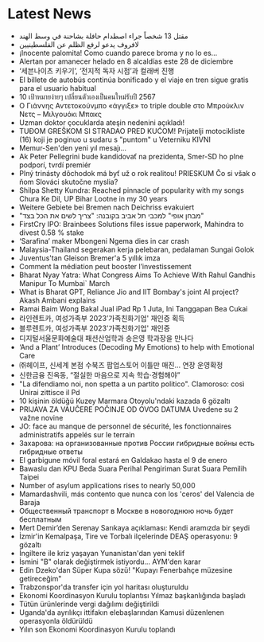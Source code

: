 # Latest News
-  مقتل 13 شخصاً جراء اصطدام حافلة بشاحنة في وسط الهند
-  لافروف يدعو لرفع الظلم عن الفلسطينيين
-  ¡Inocente palomita! Como cuando parece broma y no lo es…
-  Alertan por amanecer helado en 8 alcaldías este 28 de diciembre
-  ‘세븐나이츠 키우기’, ‘전지적 독자 시점’과 컬래버 진행
-  El billete de autobús continúa bonificado y el viaje en tren sigue gratis para el usuario habitual
-  10 เป้าหมายง่ายๆ เปลี่ยนตัวเองเป็นคนใหม่รับปี 2567
-  Ο Γιάννης Αντετοκούνμπο «άγγιξε» το triple double στο Μπρούκλιν Νετς – Μιλγουόκι Μπακς
-  Uzman doktor çocuklarda ateşin nedenini açıkladı!
-  TUĐOM GREŠKOM SI STRADAO PRED KUĆOM! Prijatelji motocikliste (16) koji je poginuo u sudaru s "puntom" u Veterniku KIVNI
-  Memur-Sen'den yeni yıl mesajı...
-  Ak Peter Pellegrini bude kandidovať na prezidenta, Smer-SD ho plne podporí, tvrdí premiér
-  Plný trinásty dôchodok má byť už o rok realitou! PRIESKUM Čo si však o ňom Slováci skutočne myslia?
-  Shilpa Shetty Kundra: Reached pinnacle of popularity with my songs Chura Ke Dil, UP Bihar Lootne in my 30 years
-  Weitere Gebiete bei Bremen nach Deichriss evakuiert
-  "מבחן אופי" למכבי תל אביב בקובנה: "צריך לשים את הכל בצד"
-  FirstCry IPO: Brainbees Solutions files issue paperwork, Mahindra to divest 0.58 % stake
-  ‘Sarafina’ maker Mbongeni Ngema dies in car crash
-  Malaysia-Thailand segerakan kerja pelebaran, pedalaman Sungai Golok
-  Juventus'tan Gleison Bremer'a 5 yıllık imza
-  Comment la médiation peut booster l’investissement
-  Bharat Nyay Yatra: What Congress Aims To Achieve With Rahul Gandhi`s `Manipur To Mumbai` March
-  What is Bharat GPT, Reliance Jio and IIT Bombay's joint AI project? Akash Ambani explains
-  Ramai Baim Wong Bakal Jual iPad Rp 1 Juta, Ini Tanggapan Bea Cukai
-  라인렌트카, 여성가족부 2023’가족친화기업' 재인증 획득
-  블루렌트카, 여성가족부 2023’가족친화기업' 재인증
-  디지털서울문화예술대 패션산업학과 송은영 학과장을 만나다
-  ‘And a Plant’ Introduces (Decoding My Emotions) to help with Emotional Care
-  ㈜헤이프, 신세계 본점 수북즈 팝업스토어 이틀만 매진… 연장 운영확정
-  신한금융 진옥동, “절실한 마음으로 지속 학습·경험해야”
-  "La difendiamo noi, non spetta a un partito politico". Clamoroso: così Unirai zittisce il Pd
-  10 kişinin öldüğü Kuzey Marmara Otoyolu'ndaki kazada 6 gözaltı
-  PRIJAVA ZA VAUČERE POČINJE OD OVOG DATUMA Uvedene su 2 važne novine
-  JO: face au manque de personnel de sécurité, les fonctionnaires administratifs appelés sur le terrain
-  Захарова: на организованные против России гибридные войны есть гибридные ответы
-  El garbigune móvil foral estará en Galdakao hasta el 9 de enero
-  Bawaslu dan KPU Beda Suara Perihal Pengiriman Surat Suara Pemilih Taipei
-  Number of asylum applications rises to nearly 50,000
-  Mamardashvili, más contento que nunca con los 'ceros' del Valencia de Baraja
-  Общественный транспорт в Москве в новогоднюю ночь будет бесплатным
-  Mert Demir’den Serenay Sarıkaya açıklaması: Kendi aramızda bir şeydi
-  İzmir'in Kemalpaşa, Tire ve Torbalı ilçelerinde DEAŞ operasyonu: 9 gözaltı
-  İngiltere ile kriz yaşayan Yunanistan'dan yeni teklif
-  İsmini "B" olarak değiştirmek istiyordu... AYM'den karar
-  Edin Dzeko'dan Süper Kupa sözü! "Kupayı Fenerbahçe müzesine getireceğim"
-  Trabzonspor'da transfer için yol haritası oluşturuldu
-  Ekonomi Koordinasyon Kurulu toplantısı Yılmaz başkanlığında başladı
-  Tütün ürünlerinde vergi dağılımı değiştirildi
-  Uganda'da ayrılıkçı ittifakın elebaşlarından Kamusi düzenlenen operasyonla öldürüldü
-  Yılın son Ekonomi Koordinasyon Kurulu toplandı
